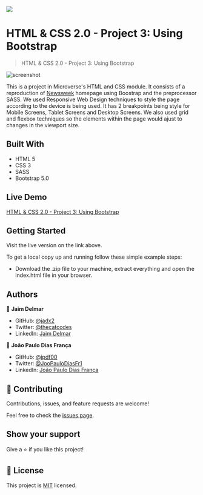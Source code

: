 ![](https://img.shields.io/badge/Microverse-blueviolet)

# HTML & CSS 2.0 - Project 3: Using Bootstrap

> HTML & CSS 2.0 - Project 3: Using Bootstrap

![screenshot](utilities/assets/Screenshot-Newsweek.jpg)

This is a project in Microverse's HTML and CSS module. It consists of a reproduction of [Newsweek](https://www.newsweek.com/) homepage using Boostrap and the preprocessor SASS. We used Responsive Web Design techniques to style the page according to the device is being used. It has 2 breakpoints being style for Mobile Screens, Tablet Screens and Desktop Screens. We also used grid and flexbox techniques so the elements within the page would ajust to changes in the viewport size.

## Built With

- HTML 5
- CSS 3
- SASS
- Bootstrap 5.0

## Live Demo

[HTML & CSS 2.0 - Project 3: Using Bootstrap](https://jaimdedan.github.io/newsweek_bootstrap/)

## Getting Started

Visit the live version on the link above.

To get a local copy up and running follow these simple example steps:

- Download the .zip file to your machine, extract everything and open the index.html file in your browser.

## Authors

👤 **Jaim Delmar**

- GitHub: [@jadx2](https://github.com/jadx2)
- Twitter: [@thecatcodes](https://twitter.com/thecatcodes)
- LinkedIn: [Jaim Delmar](https://www.linkedin.com/in/jaimdelmar/)

👤 **João Paulo Dias França**

- GitHub: [@jpdf00](https://github.com/jpdf00)
- Twitter: [@JooPauloDiasFr1](https://twitter.com/JooPauloDiasFr1)
- LinkedIn: [João Paulo Dias França](https://www.linkedin.com/in/jo%C3%A3o-paulo-dias-fran%C3%A7a-269257a4/)

## 🤝 Contributing

Contributions, issues, and feature requests are welcome!

Feel free to check the [issues page](https://github.com/jaimdedan/newsweek_bootstrap/issues).

## Show your support

Give a ⭐️ if you like this project!

## 📝 License

This project is [MIT](https://opensource.org/licenses/mit-license.php) licensed.
